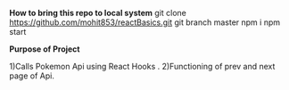 **How to bring this repo to local system**
git clone https://github.com/mohit853/reactBasics.git
git branch master
npm i
npm start

**Purpose of Project**

1)Calls Pokemon Api using React Hooks .
2)Functioning of prev and next page of Api.

